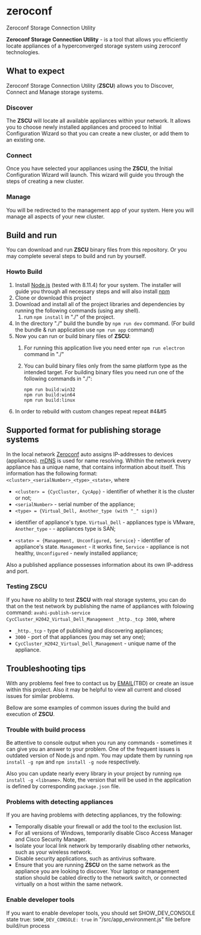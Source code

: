 # zeroconf
Zeroconf Storage Connection Utility

**Zeroconf Storage Connection Utility** - is a tool that allows you
efficiently locate appliances of a hyperconverged storage system
using zeroconf technologies.


## What to expect 
Zeroconf Storage Connection Utility (**ZSCU**) allows
you to Discover, Connect and Manage storage systems.

### Discover  
The **ZSCU** will locate all available appliances within your network.
It allows you to choose newly installed appliances and proceed to
Initial Configuration Wizard so that you can create a new cluster,
or add them to an existing one.

### Connect
Once you have selected your appliances using the **ZSCU**, the
Initial Configuration Wizard will launch. This wizard will guide you
through the steps of creating a new cluster.

### Manage  
You will be redirected to the management app of your system.
Here you will manage all aspects of your new cluster.


## Build and run  

You can download and run **ZSCU** binary files from this repository.
Or you may complete several steps to build and run by yourself.

### Howto Build
1. Install [Node.js](https://nodejs.org/en/download/) (tested with  8.11.4)
for your system. The installer will guide you through all necessary steps
and will also install [npm](https://docs.npmjs.com)
2. Clone or download this project
3. Download and install all of the project libraries and dependencies by
running the following commands (using any shell).
    1. run `npm install` in "./" of the project.
4. In the directory "./" build the bundle by `npm run dev` command. (For build the bundle & run application use `npm run app` command)
5. Now you can run or build binary files of **ZSCU**:
    1. For running this application live you need enter `npm run electron`
command in "./"
    2. You can build binary files only from the same platform type as the intended target. For building binary files you need run one of the
following commands in "./":

        ```
        npm run build:win32
        npm run build:win64
        npm run build:linux
        ```
6. In order to rebuild with custom changes repeat repeat #4&#5

## Supported format for publishing storage systems

In the local network [Zeroconf](https://en.wikipedia.org/wiki/Zero-configuration_networking) 
auto assigns IP-addresses to devices (appliances).
[mDNS](https://community.cisco.com/t5/wireless-mobility-documents/basic-theory-behind-mdns/ta-p/3148577) is used for name resolving.
Whithin the network every appliance has a unique name, that contains
information about itself. This information has the following format:
`<cluster>_<serialNumber>_<type>_<state>`, where  
* `<cluster> = {CycCluster, CycApp}` - identifier of whether it is the cluster or not;
* `<serialNumber>` - serial number of the appliance;
* `<type> = {Virtual_Dell, Another_type (with "_" sign)}`
 - identifier of appliance's type. `Virtual_Dell` - appliances type is VMware,
 `Another_type` -  - appliances type is SAN;
* `<state> = {Management, Unconfigured, Service}` - identifier of appliance's state.
`Management` - it works fine, `Service` - appliance is not healthy, `Unconfigured` - newly installed appliance;

Also a published appliance possesses information about its own IP-address and port.

### Testing ZSCU
If you have no ability to test **ZSCU** with real storage systems, you
can do that on the test network by publishing the name of appliances
with folowing command:
`avahi-publish-service CycCluster_H2042_Virtual_Dell_Management _http._tcp 3000`, where
* `_http._tcp` - type of publishing and discovering appliances;
* `3000` - port of that appliances (you may set any one);
* `CycCluster_H2042_Virtual_Dell_Management` - unique name of the appliance.

## Troubleshooting tips
With any problems feel free to contact us by [EMAIL]()(TBD) or create an
issue within this project. Also it may be helpful to view all current
and closed issues for similar problems.

Bellow are some examples of common issues during the build and execution
of **ZSCU**.

### Trouble with build process
Be attentive to console output when you run any commands - sometimes
it can give you an answer to your problem.
One of the frequent issues is outdated version of Node.js and npm.
You may update them by running `npm install -g npm` and `npm install
-g node` respectively.

Also you can update nearly every library in your project by running
`npm install -g <libname>`. Note, the version that will be used in the
application is defined by corresponding `package.json` file.

### Problems with detecting appliances
If you are having problems with detecting appliances, try the following:
* Temporally disable your firewall or add the tool to the exclusion list.
* For all versions of Windows, temporarily disable Cisco Access Manager
and Cisco Security Manager.
* Isolate your local link network by temporarily disabling other networks,
such as your wireless network.
* Disable security applications, such as antivirus software.
* Ensure that you are running **ZSCU** on the same network as the
appliance you are looking to discover. Your laptop or management station
should be cabled directly to the network switch, or connected virtually on
a host within the same network.

### Enable developer tools
If you want to enable developer tools, you should set SHOW_DEV_CONSOLE state true:
`SHOW_DEV_CONSOLE: true` in "/src/app_environment.js" file before
build/run process

